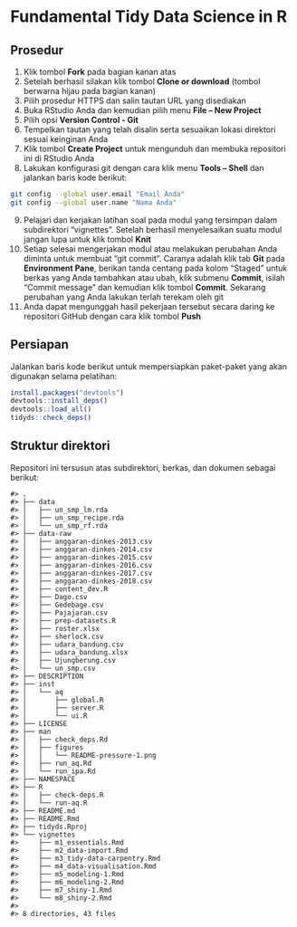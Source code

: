 
<!-- README.md is generated from README.Rmd. Please edit that file -->

# Fundamental Tidy Data Science in R

## Prosedur

1.  Klik tombol **Fork** pada bagian kanan atas
2.  Setelah berhasil silakan klik tombol **Clone or download** (tombol
    berwarna hijau pada bagian kanan)
3.  Pilih prosedur HTTPS dan salin tautan URL yang disediakan
4.  Buka RStudio Anda dan kemudian pilih menu **File – New Project**
5.  Pilih opsi **Version Control - Git**
6.  Tempelkan tautan yang telah disalin serta sesuaikan lokasi direktori
    sesuai keinginan Anda
7.  Klik tombol **Create Project** untuk mengunduh dan membuka
    repositori ini di RStudio Anda
8.  Lakukan konfigurasi git dengan cara klik menu **Tools – Shell** dan
    jalankan baris kode berikut:

<!-- end list -->

``` bash
git config --global user.email "Email Anda"
git config --global user.name "Nama Anda"
```

9.  Pelajari dan kerjakan latihan soal pada modul yang tersimpan dalam
    subdirektori “vignettes”. Setelah berhasil menyelesaikan suatu modul
    jangan lupa untuk klik tombol **Knit**
10. Setiap selesai mengerjakan modul atau melakukan perubahan Anda
    diminta untuk membuat “git commit”. Caranya adalah klik tab **Git**
    pada **Environment Pane**, berikan tanda centang pada kolom “Staged”
    untuk berkas yang Anda tambahkan atau ubah, klik submenu **Commit**,
    isilah “Commit message” dan kemudian klik tombol **Commit**.
    Sekarang perubahan yang Anda lakukan terlah terekam oleh git
11. Anda dapat mengunggah hasil pekerjaan tersebut secara daring ke
    repositori GitHub dengan cara klik tombol **Push**

## Persiapan

Jalankan baris kode berikut untuk mempersiapkan paket-paket yang akan
digunakan selama pelatihan:

``` r
install.packages("devtools")
devtools::install_deps()
devtools::load_all()
tidyds::check_deps()
```

## Struktur direktori

Repositori ini tersusun atas subdirektori, berkas, dan dokumen sebagai
berikut:

    #> .
    #> ├── data
    #> │   ├── un_smp_lm.rda
    #> │   ├── un_smp_recipe.rda
    #> │   └── un_smp_rf.rda
    #> ├── data-raw
    #> │   ├── anggaran-dinkes-2013.csv
    #> │   ├── anggaran-dinkes-2014.csv
    #> │   ├── anggaran-dinkes-2015.csv
    #> │   ├── anggaran-dinkes-2016.csv
    #> │   ├── anggaran-dinkes-2017.csv
    #> │   ├── anggaran-dinkes-2018.csv
    #> │   ├── content_dev.R
    #> │   ├── Dago.csv
    #> │   ├── Gedebage.csv
    #> │   ├── Pajajaran.csv
    #> │   ├── prep-datasets.R
    #> │   ├── roster.xlsx
    #> │   ├── sherlock.csv
    #> │   ├── udara_bandung.csv
    #> │   ├── udara_bandung.xlsx
    #> │   ├── Ujungberung.csv
    #> │   └── un_smp.csv
    #> ├── DESCRIPTION
    #> ├── inst
    #> │   └── aq
    #> │       ├── global.R
    #> │       ├── server.R
    #> │       └── ui.R
    #> ├── LICENSE
    #> ├── man
    #> │   ├── check_deps.Rd
    #> │   ├── figures
    #> │   │   └── README-pressure-1.png
    #> │   ├── run_aq.Rd
    #> │   └── run_ipa.Rd
    #> ├── NAMESPACE
    #> ├── R
    #> │   ├── check-deps.R
    #> │   └── run-aq.R
    #> ├── README.md
    #> ├── README.Rmd
    #> ├── tidyds.Rproj
    #> └── vignettes
    #>     ├── m1_essentials.Rmd
    #>     ├── m2_data-import.Rmd
    #>     ├── m3_tidy-data-carpentry.Rmd
    #>     ├── m4_data-visualisation.Rmd
    #>     ├── m5_modeling-1.Rmd
    #>     ├── m6_modeling-2.Rmd
    #>     ├── m7_shiny-1.Rmd
    #>     └── m8_shiny-2.Rmd
    #> 
    #> 8 directories, 43 files
